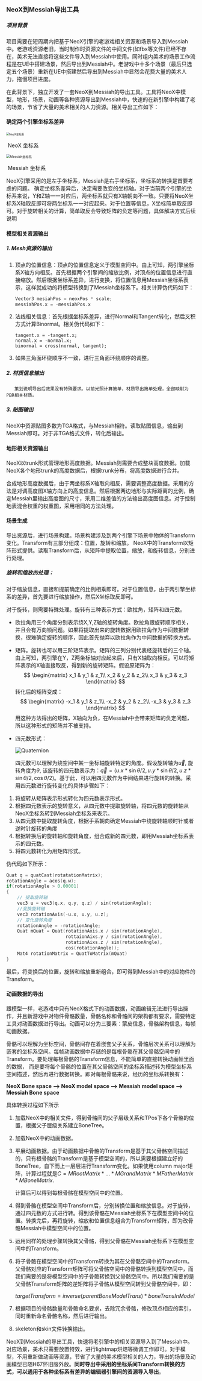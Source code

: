 ### NeoX到Messiah导出工具

##### 项目背景

​        项目需要在短周期内把基于NeoX引擎的老游戏相关资源和场景导入到Messiah中。老游戏资源老旧，当时制作时资源文件的中间文件(如fbx等文件)已经不存在，美术无法直接将这些文件导入到Messiah中使用。同时组内美术的场景工作流程是在UE中搭建场景，然后导出到Messiah中。老游戏中十多个场景（最后只选定五个场景）重新在UE中搭建然后导出到Messiah中显然会花费大量的美术人力，拖慢项目进度。  

​        在此背景下，独立开发了一套NeoX到Messiah的导出工具。工具将NeoX中模型，地形，场景，动画等各种资源导出到Messiah中，快速的在新引擎中构建了老的场景，节省了大量的美术相关的人力资源。相关导出工作如下：

#### 确定两个引擎坐标系差异

<img src="picture/NeoX坐标系.png" alt="NeoX坐标系" style="zoom:50%;" />

​																				NeoX 坐标系

<img src="picture/Messiah坐标系.png" alt="Messiah坐标系" style="zoom:60%;" />

​      																		Messiah 坐标系

​		NeoX引擎采用的是左手坐标系，Messiah是右手坐标系，坐标系的转换是首要考虑的问题。 确定坐标系差异后，决定需要改变的坐标轴。对于当前两个引擎的坐标系来说，Y和Z轴一一对应后，两坐标系就只有X轴朝向不一致。只要将NeoX坐标系X轴取反即可将两坐标系一一对应起来。对于位置等信息，X坐标简单取反即可。对于旋转相关的计算，简单取反会导致矩阵的负定等问题，具体解决方式后续说明

#### 模型相关资源输出

##### 1. Mesh资源的输出

1. 顶点的位置信息：顶点的位置信息定义于模型空间中。由上可知，两引擎坐标系X轴方向相反。首先根据两个引擎间的缩放比例，对顶点的位置信息进行直接缩放。然后根据坐标系差异，进行变换，将位置信息用Messiah坐标系表示，这样就成功的将模型转换到了Messiah坐标系下。相关计算伪代码如下：

   ```c++
   Vector3 mesiahPos = neoxPos * scale;
   messiahPos.x = -messiahPos.x
   ```

   

2. 法线相关信息：首先根据坐标系差异，进行Normal和Tangent转化，然后叉积方式计算Binormal。相关伪代码如下：

   ```
   tangent.x = -tangent.x;
   normal.x = -normal.x;
   binormal = cross(normal, tangent);
   ```

   

3. 如果三角面环绕顺序不一致，进行三角面环绕顺序的调整。

##### 2. 材质信息输出

 	   策划说明导出后效果没有特殊要求。以前光照计算简单，材质导出简单处理，全部映射为PBR相关材质。

##### 3. 贴图输出

​       NeoX中资源贴图多数为TGA格式，与Messiah相符。读取贴图信息，输出到Messiah即可。对于非TGA格式文件，转化后输出。

#### 地形相关资源输出

​        NeoX以trunk形式管理地形高度数据。Messiah则需要合成整块高度数据。加载NeoX各个地形trunk的高度数据后，根据trunk分布，将高度数据进行合并。

​       合成地形高度数据后，由于两坐标系X轴取向相反，需要调整高度数据。采用的方法是对调高度图X轴方向上的高度信息。然后根据两边地形与实际距离的比例，确定Messiah里输出高度图的尺寸，采用二维差值的方法输出高度图信息。对于控制地表混合权重的权重图，采用相同的方法处理。

#### 场景生成

​        导出资源后，进行场景构建。场景构建涉及到两个引擎下场景中物体的Transform变化。Transform有三部分组成：位置，旋转和缩放。  NeoX中的Transform以矩阵形式提供。读取Transform后，从矩阵中提取位置，缩放，和旋转信息，分别进行处理。

##### 旋转和缩放的处理：

​        对于缩放信息，直接和提前确定的比例相乘即可。对于位置信息，由于两引擎坐标系的差异，首先要进行缩放操作，然后X坐标取反即可。

​		对于旋转，则需要特殊处理。旋转有三种表示方式：欧拉角，矩阵和四元数。

+ 欧拉角用三个角度分别表示绕X,Y,Z轴的旋转角度。欧拉角跟旋转顺序相关，并且会有万向锁问题。如果将提取出来的旋转数据用欧拉角作为中间数据转换，很难确定旋转的顺序，因此首先抛弃以欧拉角作为中间数据的转换方式。

+ 矩阵。旋转也可以用三阶矩阵表示。矩阵的三列分别代表经旋转后的三个轴。由上可知，两引擎在Y，Z两坐标轴对应起来后，只有X轴取向相反。可以将矩阵表示的X轴直接取反，得到新的旋转矩阵。假设原矩阵为：
  $$
  \begin{matrix}
  x_1 & y_1 & z_1\\
  x_2 & y_2 & z_2\\
  x_3 & y_3 & z_3
  \end{matrix}
  $$
  转化后的矩阵变成：
  $$
  \begin{matrix}
  -x_1 & y_1 & z_1\\
  -x_2 & y_2 & z_2\\
  -x_3 & y_3 & z_3
  \end{matrix}
  $$
  用这种方法得出的矩阵，X轴向为负，在Messiah中会带来矩阵的负定问题，所以这种形式的矩阵并不被支持。

+ 四元数形式：

  ![Quaternion](picture/Quaternion.jpg)

  四元数可以理解为绕空间中某一坐标轴旋转特定的角度。假设旋转轴为$\vec u$, 旋转角度为$\theta$, 该旋转的四元数表示为：$\vec q = (u.x * \sin{\theta / 2}, u.y * \sin{\theta/2}, u.z * \sin {\theta/2}, \cos{\theta/2})$。基于此，可以用四元数作为中间结果进行旋转的转换。采用四元数进行旋转变化的具体步骤如下：

1. 将旋转从矩阵表示形式转化为四元数表示形式。
2. 根据四元数表示的旋转意义，从四元数中提取旋转轴，将四元数的旋转轴从NeoX坐标系转到Messiah坐标系来表示。
3. 从四元数中提取旋转角度，根据手系朝向确定Messiah中绕旋转轴顺时针或者逆时针旋转的角度
4. 根据转换后的旋转轴和旋转角度，组合成新的四元数，即用Messiah坐标系表示的四元数。
5. 将四元数转化为用矩阵形式。

伪代码如下所示：

```c++
Quat q = quatCast(rotatationMatrix);
rotationAngle = acos(q.w);
if(rotationAngle > 0.00001)
{
	// 提取旋转轴
	vec3 u = vec3(q.x, q.y, q.z) / sin(rotationAngle);
	//变换旋转轴
	vec3 rotationAxis(-u.x, u.y, u.z);
	// 变化旋转角度
	rotationAngle = -rotationAngle;
	Quat mQuat = Quat(rotationAxis.x / sin(rotationAngle), 
					  rottaionAixs.y / sin(rotationAngle),
					  rotationAixs.z / sin(rotationAngle),
					  cos(rotationAngle));
	Mat4 rotationMatrix = QuatToMatrix(mQuat)
}
```



最后，将变换后的位置，旋转和缩放重新组合，即可得到Messiah中的对应物件的Transform。

#### 动画数据的导出

​        跟模型一样，老游戏中只有NeoX格式下的动画数据，动画编辑无法进行导出操作，并且新游戏中对物件骨骼数量，骨骼名称和骨骼间的架构都有要求，需要特定工具对动画数据进行导出。动画可以分为三要素：蒙皮信息，骨骼架构信息，每帧动画数据。

​		骨骼可以理解为坐标空间，骨骼间存在着嵌套父子关系，骨骼层次关系可以理解为嵌套的坐标系空间。每帧动画数据中存储的是每根骨骼在其父骨骼空间中的Transform。要处理每根骨骼的Transform信息，不能简单的直接转换动画帧里面的数据， 而是要将每个骨骼的位置在其父骨骼空间的坐标系描述转为模型坐标系空间描述，然后再进行数据转换。即对每根骨骼来说，经历的坐标系转换有：

**NeoX Bone space  --> NeoX model space  --> Messiah model space --> Messiah Bone space**

具体转换过程如下所示

1. 加载NeoX中的相关文件，得到骨骼间的父子层级关系和TPos下各个骨骼的位置，根据父子层级关系建立BoneTree。

2. 加载NeoX中的动画数据。

3. 平展动画数据。由于动画数据中骨骼的Transform是基于其父骨骼空间描述的，只有根骨骼的Transform是基于模型空间的，所以需要根据建立好的BoneTree，自下而上一层层进行Transform变化。如果使用column major矩阵，计算过程就是$C = MRootMatrix * ... * MGrandMatrix *MFatherMatrix * MBoneMatrix$.

   计算后可以得到每根骨骼在模型空间中的位置。

4. 得到骨骼在模型空间中Transform后，分别转换位置和缩放信息。对于旋转，通过四元数的方式进行转。得到该骨骼在Messiah坐标系下在模型空间中的位置。转换完后，再将旋转，缩放和位置信息组合为Transform矩阵，即为改骨骼Messiah中模型空间中的位置。

5. 运用同样的处理步骤转换其父骨骼，得到父骨骼在Messiah坐标系下在模型空间中的Transform。

6. 将子骨骼在模型空间中的Transform转换为其在父骨骼空间中的Transform。父骨骼对应的Transform矩阵可将父骨骼空间中的骨骼转换到模型空间中，而我们需要的是将模型空间中的子骨骼转换到父骨骼空间中。所以我们需要的是父骨骼Transform矩阵的逆矩阵将子骨骼从模型空间转到父骨骼空间中，即：

   $targetTransform = inverse(parentBoneModelTrans) * boneTransInModel$

7. 根据项目的骨骼数量和骨骼命名要求，去除冗余骨骼，修改顶点相应的索引，同时重新命名骨骼名称，然后进行输出。

8. skeleton和skin文件转换输出。

​        NeoX到Messiah的导出工具，快速将老引擎中的相关资源导入到了Messiah中。对应场景，美术只需要放置特效，进行lightmap烘焙等微调工作即可。对于模型，不用重新做动画等资源，节省了大量的美术模型相关的人力，导出的场景及动画模型已随H67怀旧服外放。**同时导出中采用的坐标系间Transform转换的方式，可以通用于各种坐标系有差异的编辑器引擎间的资源导入导出**。

